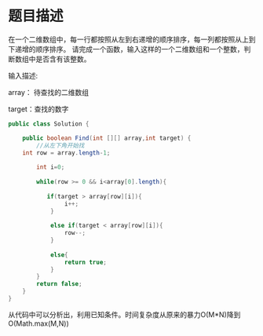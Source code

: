 题目描述
===================================
在一个二维数组中，每一行都按照从左到右递增的顺序排序，每一列都按照从上到下递增的顺序排序。
请完成一个函数，输入这样的一个二维数组和一个整数，判断数组中是否含有该整数。 

输入描述:

array： 待查找的二维数组

target：查找的数字 

```java
public class Solution {

    public boolean Find(int [][] array,int target) {
        //从左下角开始找
	int row = array.length-1;
	
        int i=0;
        
        while(row >= 0 && i<array[0].length){
        
           if(target > array[row][i]){
                i++;
            }
            
            else if(target < array[row][i]){
                row--;
            }
            
            else{
                return true;
            }
        }
     	return false;
    }
}
```
从代码中可以分析出，利用已知条件。时间复杂度从原来的暴力O(M*N)降到O(Math.max(M,N))

